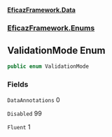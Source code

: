 #### [EficazFramework.Data](EficazFrameworkData.md 'EficazFramework Data')
### [EficazFramework.Enums](EficazFrameworkData.md#EficazFramework.Enums 'EficazFramework.Enums')

## ValidationMode Enum

```csharp
public enum ValidationMode
```
### Fields

<a name='EficazFramework.Enums.ValidationMode.DataAnnotations'></a>

`DataAnnotations` 0

<a name='EficazFramework.Enums.ValidationMode.Disabled'></a>

`Disabled` 99

<a name='EficazFramework.Enums.ValidationMode.Fluent'></a>

`Fluent` 1